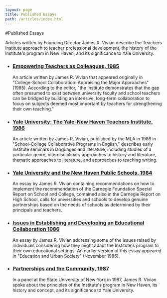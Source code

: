 ```yaml
---
layout: page
title: Published Essays
path: /articles/index.html
---
```


#Published Essays

Articles written by Founding Director James R. Vivian describe the
Teachers Institute approach to teacher professional development, the
history of the Institute's program in New Haven, and its significance
to Yale University.

- <h3><a href="C1.html">Empowering Teachers as Colleagues, 1985</a></h3>

  An article written by James R. Vivian that appeared originally in
  "College-School Collaboration: Appraising the Major Approaches"
  (1985). According to the editor, "the Institute demonstrates that
  the gap often presumed to exist between university faculty and
  school teachers can be bridged by building an intensive, long-term
  collaboration to focus on subjects deemed most important by teachers
  for strengthening their own teaching."

- <h3><a href="C7.html">Yale University: The Yale-New Haven Teachers Institute, 1986</a></h3>

  An article written by James R. Vivian, published by the MLA in 1986
  in "School-College Collaborative Programs in English," describes
  early Institute seminars in languages and literature, including
  studies of a particular genre, interdisciplinary approaches to
  history and literature, thematic approaches to literature, and
  approaches to teaching writing.

- <h3><a href="T1.html">Yale University and the New Haven Public Schools, 1984</a></h3>

  An essay by James R. Vivian containing recommendations on how to
  implement the recommendation of the Carnegie Foundation Special
  Report on School and College, contained also in the Carnegie Report
  on High School, calls for universities and schools to develop
  genuine partnerships based on the needs of schools as determined by
  their principals and teachers.

- <h3><a href="C6.html">Issues in Establishing and Developing an Educational Collaboration
  1986</a></h3>

  An essay by James R. Vivian addressing some of the issues raised by
  individuals considering how they might adapt the Institute's program
  to their own educational settings. An earlier version of this essay
  appeared in "Education and Urban Society" (November 1986).

- <h3><a href="C8.html">Partnerships and the Community, 1987</a></h3>

  In a panel at the State University of New York in 1987, James R.
  Vivian spoke about the principles of the Institute's program in New
  Haven, its history and concept, and its significance to Yale
  University.
